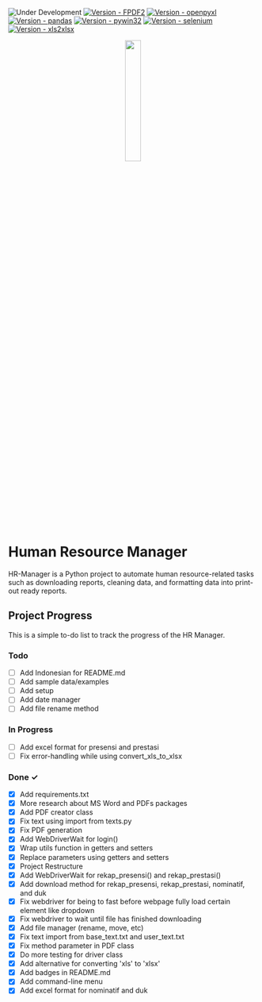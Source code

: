 ![Under Development](https://img.shields.io/badge/under-development-yellow?style=for-the-badge)
[![Version - FPDF2](https://img.shields.io/badge/FPDF2-2.7.6-teal?style=for-the-badge&logo=python)](https://pypi.org/project/fpdf2/)
[![Version - openpyxl](https://img.shields.io/badge/openpyxl-3.1.2-teal?style=for-the-badge&logo=python)](https://pypi.org/project/openpyxl/)
[![Version - pandas](https://img.shields.io/badge/pandas-2.1.4-teal?style=for-the-badge&logo=python)](https://pypi.org/project/pandas/)
[![Version - pywin32](https://img.shields.io/badge/pywin32-306-teal?style=for-the-badge&logo=python)](https://pypi.org/project/pywin32/)
[![Version - selenium](https://img.shields.io/badge/selenium-4.16.0-teal?style=for-the-badge&logo=python)](https://pypi.org/project/selenium/)
[![Version - xls2xlsx](https://img.shields.io/badge/xls2xlsx-0.2.0-teal?style=for-the-badge&logo=python)](https://pypi.org/project/xls2xlsx/)

<div align="center">
    <a href="https://commons.wikimedia.org/wiki/File:Coat_of_arms_of_Yogyakarta.svg">
        <img src="https://upload.wikimedia.org/wikipedia/commons/b/b8/Coat_of_arms_of_Yogyakarta.svg" width=25% height=25%>
    </a>
</div>

# Human Resource Manager

HR-Manager is a Python project to automate human resource-related tasks such as downloading reports, cleaning data, and formatting data into print-out ready reports.


## Project Progress

This is a simple to-do list to track the progress of the HR Manager.

### Todo

- [ ] Add Indonesian for README.md
- [ ] Add sample data/examples
- [ ] Add setup
- [ ] Add date manager
- [ ] Add file rename method

### In Progress

- [ ] Add excel format for presensi and prestasi
- [ ] Fix error-handling while using convert_xls_to_xlsx

### Done ✓

- [x] Add requirements.txt
- [x] More research about MS Word and PDFs packages
- [x] Add PDF creator class
- [x] Fix text using import from texts.py
- [x] Fix PDF generation
- [x] Add WebDriverWait for login()
- [x] Wrap utils function in getters and setters
- [x] Replace parameters using getters and setters
- [x] Project Restructure
- [x] Add WebDriverWait for rekap_presensi() and rekap_prestasi()
- [x] Add download method for rekap_presensi, rekap_prestasi, nominatif, and duk
- [x] Fix webdriver for being to fast before webpage fully load certain element like dropdown
- [x] Fix webdriver to wait until file has finished downloading
- [x] Add file manager (rename, move, etc)
- [x] Fix text import from base_text.txt and user_text.txt
- [x] Fix method parameter in PDF class
- [x] Do more testing for driver class
- [x] Add alternative for converting 'xls' to 'xlsx'
- [x] Add badges in README.md
- [x] Add command-line menu
- [x] Add excel format for nominatif and duk
